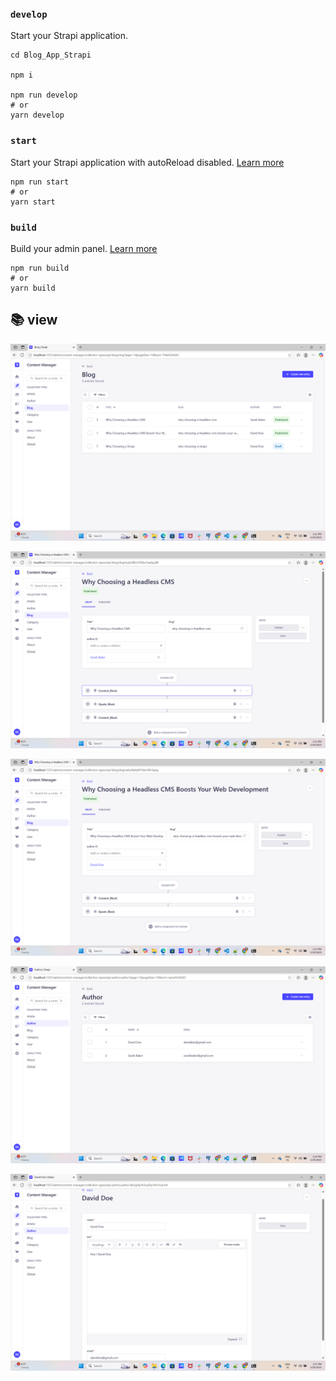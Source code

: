 
### `develop`

Start your Strapi application.

```
cd Blog_App_Strapi

npm i

npm run develop
# or
yarn develop
```

### `start`

Start your Strapi application with autoReload disabled. [Learn more](https://docs.strapi.io/dev-docs/cli#strapi-start)

```
npm run start
# or
yarn start
```

### `build`

Build your admin panel. [Learn more](https://docs.strapi.io/dev-docs/cli#strapi-build)

```
npm run build
# or
yarn build
```

## 📚 view
![All blogs](image.png)

![Single blog](image-1.png)

![Single blog](image-2.png)

![All Authors](image-3.png)

![Single author](image-4.png)